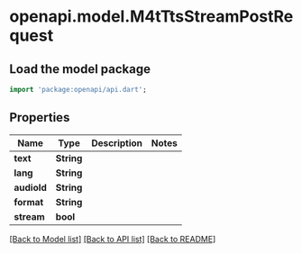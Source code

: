 # openapi.model.M4tTtsStreamPostRequest

## Load the model package
```dart
import 'package:openapi/api.dart';
```

## Properties
Name | Type | Description | Notes
------------ | ------------- | ------------- | -------------
**text** | **String** |  | 
**lang** | **String** |  | 
**audioId** | **String** |  | 
**format** | **String** |  | 
**stream** | **bool** |  | 

[[Back to Model list]](../README.md#documentation-for-models) [[Back to API list]](../README.md#documentation-for-api-endpoints) [[Back to README]](../README.md)


